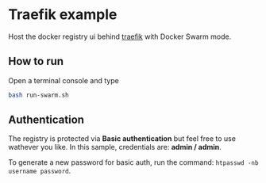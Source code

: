 # Traefik example

Host the docker registry ui behind [traefik](http://traefik.io) with Docker Swarm mode.

## How to run

Open a terminal console and type

```bash
bash run-swarm.sh
```

## Authentication

The registry is protected via __Basic authentication__ but feel free to use wathever you like.
In this sample, credentials are: **admin / admin**.

To generate a new password for basic auth, run the command: `htpasswd -nb username password`.
